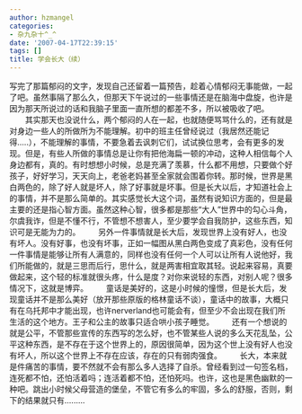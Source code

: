 ```yaml
---
author: hzmangel
categories:
- 杂九杂十^_^
date: '2007-04-17T22:39:15'
tags: []
title: 学会长大（续）
---
```

写完了那篇郁闷的文字，发现自己还留着一篇预告，趁着心情郁闷无事能做，一起了吧。虽然事隔了那么久，但那天下午说过的一些事情还是在脑海中盘旋，也许是因为那天所说过的话和我脑子里面一直所想的都差不多，所以被吸收了吧。
　　其实那天也没说什么，两个郁闷的人在一起，也就随便骂骂什么的，还有就是对身边一些人的所做所为不能理解。初中的班主任曾经说过（我居然还能记得.....），不能理解的事情，不要急着去讽刺它们，试试换位思考，会有更多的发现。但是，有些人所做的事情总是让你有把他海扁一顿的冲动，这种人相信每个人身边都有，真的。<!--more-->有时想想小时候，总是充满了羡慕，什么都不用想，只要做个好孩子，好好学习，天天向上，老爸老妈甚至全家就会围着你转。那时候，世界是黑白两色的，除了好人就是坏人，除了好事就是坏事。但是长大以后，才知道社会上的事情，并不是那么简单的。其实感觉长大这个词，虽然有说知识方面的，但是最主要的还是指心智方面。虽然这种心智，很多都是那些“大人”世界中的勾心斗角，尔虞我诈，但是不懂不行，不管想不想害人，至少要学会自我防护，这些东西，知识可是无能为力的。
　　另外一件事情就是长大后，发现世界上没有好人，也没有坏人。没有好事，也没有坏事，正如一幅图从黑白两色变成了真彩色，没有任何一件事情是能够让所有人满意的，同样也没有任何一个人可以让所有人说他好，我们所能做的，就是三思而后行，思什么，就是两害相宜取其轻。说起来容易，真要做起来，这个轻的标准就很头疼，什么是度？对你来说轻的东西，对别人呢？很多情况下，这就是博弈。
　　童话是美好的，这是小时候的憧憬，但是长大后，发现童话并不是那么美好（放开那些原版的格林童话不谈），童话中的故事，大概只有在乌托邦中才能出现，也许nerverland也可能会有，但至少不会出现在我们所生活的这个地方。王子和公主的故事只适合哄小孩子睡觉。
　　还有一个想说的就是公平，不管那些宣传的东西写的怎么好，也不管某些人说的多么天花乱坠，公平这种东西，是不存在于这个世界上的，原因很简单，因为这个世上没有好人也没有坏人，所以这个世界上不存在应该，存在的只有弱肉强食。
　　长大，本来就是件痛苦的事情，要不然就不会有那么多人选择了自杀。曾经看到过一句签名档，连死都不怕，还怕活着吗；连活着都不怕，还怕死吗。也许，这也是黑色幽默的一种吧。跳出小时候父母营造的堡垒，不管它有多么的牢固，多么的舒服，否则，剩下的结果就只有.........